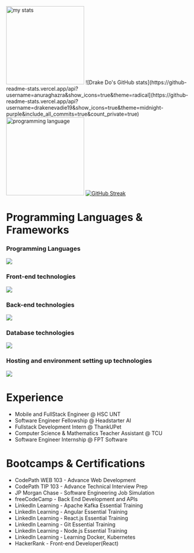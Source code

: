 <div>
  <a><img alt="my stats" height="210em" src="https://github-readme-stats.vercel.app/api?username=drakenevadie19&show_icons=true&theme=midnight-purple&include_all_commits=true&count_private=true"/></a>
  ![Drake Do's GitHub stats](https://github-readme-stats.vercel.app/api?username=anuraghazra&show_icons=true&theme=radical](https://github-readme-stats.vercel.app/api?username=drakenevadie19&show_icons=true&theme=midnight-purple&include_all_commits=true&count_private=true)
  <a><img height="210em" src="https://github-readme-stats.vercel.app/api/top-langs/?username=drakenevadie19&layout=compact&langs_count=10" alt="programming language"/></a>
  <a href="https://git.io/streak-stats"><img src="https://streak-stats.demolab.com?user=drakenevadie19&theme=transparent&fire=FF9000&dates=EB1700&currStreakLabel=6400EB" alt="GitHub Streak" /></a>
</div>
  
<h1>Programming Languages & Frameworks</h1>
<h3>Programming Languages</h3>
<a href="https://skillicons.dev">
  <img src="https://skillicons.dev/icons?i=java,ts,javascript,py,kotlin,c,html,css" />
</a>

<h3>Front-end technologies</h3>
<a href="https://skillicons.dev">
  <img src="https://skillicons.dev/icons?i=nextjs,react,redux,angular,vue,vite,apollo,figma,materialui,bootstrap" />
</a>

<h3>Back-end technologies</h3>
<a href="https://skillicons.dev">
  <img src="https://skillicons.dev/icons?i=spring,kafka,hibernate,express,nodejs,graphql,firebase,docker,kubernetes,git,github,aws" />
</a>

<h3>Database technologies</h3>
<a href="https://skillicons.dev">
  <img src="https://skillicons.dev/icons?i=mongodb,mysql,postgres,supabase,aws" />
</a>

<h3>Hosting and environment setting up technologies</h3>
<a href="https://skillicons.dev">
  <img src="https://skillicons.dev/icons?i=jenkins,aws,heroku,gcp,vercel,npm,nodejs,vim,linux,postman,androidstudio,vscode,idea" />
</a>

<h1>Experience</h1>
<ul>
  <li>Mobile and FullStack Engineer @ HSC UNT</li>
  <li>Software Engineer Fellowship @ Headstarter AI</li>
  <li>Fullstack Development Intern @ ThankUPet</li>
  <li>Computer Science & Mathematics Teacher Assistant @ TCU</li>
  <li>Software Engineer Internship @ FPT Software</li>
</ul>

<h1>Bootcamps & Certifications</h1>
<ul>
  <li>CodePath WEB 103 - Advance Web Development</li>
  <li>CodePath TIP 103 - Advance Technical Interview Prep</li>
  <li>JP Morgan Chase - Software Engineering Job Simulation</li>
  <li>freeCodeCamp - Back End Development and APIs</li>
  <li>LinkedIn Learning - Apache Kafka Essential Training</li>
  <li>LinkedIn Learning - Angular Essential Training</li>
  <li>LinkedIn Learning - React.js Essential Training</li>
  <li>LinkedIn Learning - Git Essential Training</li>
  <li>LinkedIn Learning - Node.js Essential Training</li>
  <li>LinkedIn Learning - Learning Docker, Kubernetes</li>
  <li>HackerRank - Front-end Developer(React)</li>
</ul>
